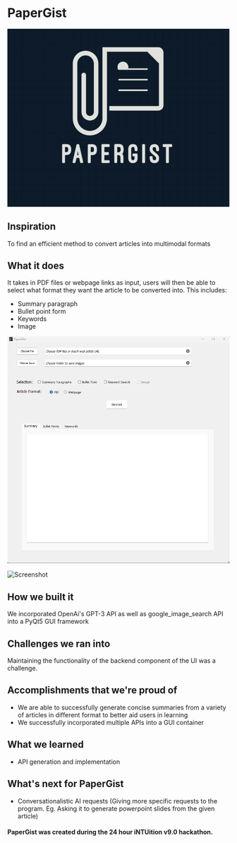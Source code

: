 # PaperGist

![Screenshot](PaperGist.png)


## Inspiration
To find an efficient method to convert articles into multimodal formats

## What it does
It takes in PDF files or webpage links as input, users will then be able to select what format they want the article to be converted into. This includes:
* Summary paragraph
* Bullet point form
* Keywords
* Image

![Screenshot](demo.png)

![Screenshot](demo1.png)


## How we built it
We incorporated OpenAi's GPT-3 API as well as google_image_search API into a PyQt5 GUI framework

## Challenges we ran into
Maintaining the functionality of the backend component of the UI was a challenge.

## Accomplishments that we're proud of
* We are able to successfully generate concise summaries from a variety of articles in different format to better aid users in learning
* We successfully incorporated multiple APIs into a GUI container

## What we learned
* API generation and implementation

## What's next for PaperGist
* Conversationalistic AI requests (Giving more specific requests to the program. Eg. Asking it to generate powerpoint slides from the given article)

#### PaperGist was created during the 24 hour iNTUition v9.0 hackathon.
